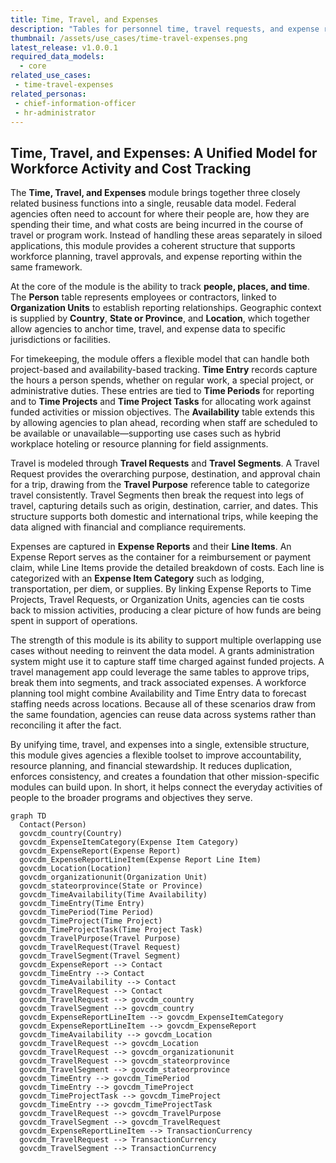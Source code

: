 ```yaml
---
title: Time, Travel, and Expenses
description: "Tables for personnel time, travel requests, and expense reporting to support workforce planning and financial tracking."
thumbnail: /assets/use_cases/time-travel-expenses.png
latest_release: v1.0.0.1
required_data_models:
  - core
related_use_cases:
 - time-travel-expenses
related_personas:
 - chief-information-officer
 - hr-administrator
---
```


## Time, Travel, and Expenses: A Unified Model for Workforce Activity and Cost Tracking

The **Time, Travel, and Expenses** module brings together three closely related business functions into a single, reusable data model. Federal agencies often need to account for where their people are, how they are spending their time, and what costs are being incurred in the course of travel or program work. Instead of handling these areas separately in siloed applications, this module provides a coherent structure that supports workforce planning, travel approvals, and expense reporting within the same framework.

At the core of the module is the ability to track **people, places, and time**. The **Person** table represents employees or contractors, linked to **Organization Units** to establish reporting relationships. Geographic context is supplied by **Country**, **State or Province**, and **Location**, which together allow agencies to anchor time, travel, and expense data to specific jurisdictions or facilities.

For timekeeping, the module offers a flexible model that can handle both project-based and availability-based tracking. **Time Entry** records capture the hours a person spends, whether on regular work, a special project, or administrative duties. These entries are tied to **Time Periods** for reporting and to **Time Projects** and **Time Project Tasks** for allocating work against funded activities or mission objectives. The **Availability** table extends this by allowing agencies to plan ahead, recording when staff are scheduled to be available or unavailable—supporting use cases such as hybrid workplace hoteling or resource planning for field assignments.

Travel is modeled through **Travel Requests** and **Travel Segments**. A Travel Request provides the overarching purpose, destination, and approval chain for a trip, drawing from the **Travel Purpose** reference table to categorize travel consistently. Travel Segments then break the request into legs of travel, capturing details such as origin, destination, carrier, and dates. This structure supports both domestic and international trips, while keeping the data aligned with financial and compliance requirements.

Expenses are captured in **Expense Reports** and their **Line Items**. An Expense Report serves as the container for a reimbursement or payment claim, while Line Items provide the detailed breakdown of costs. Each line is categorized with an **Expense Item Category** such as lodging, transportation, per diem, or supplies. By linking Expense Reports to Time Projects, Travel Requests, or Organization Units, agencies can tie costs back to mission activities, producing a clear picture of how funds are being spent in support of operations.

The strength of this module is its ability to support multiple overlapping use cases without needing to reinvent the data model. A grants administration system might use it to capture staff time charged against funded projects. A travel management app could leverage the same tables to approve trips, break them into segments, and track associated expenses. A workforce planning tool might combine Availability and Time Entry data to forecast staffing needs across locations. Because all of these scenarios draw from the same foundation, agencies can reuse data across systems rather than reconciling it after the fact.

By unifying time, travel, and expenses into a single, extensible structure, this module gives agencies a flexible toolset to improve accountability, resource planning, and financial stewardship. It reduces duplication, enforces consistency, and creates a foundation that other mission-specific modules can build upon. In short, it helps connect the everyday activities of people to the broader programs and objectives they serve.


```mermaid
graph TD
  Contact(Person)
  govcdm_country(Country)
  govcdm_ExpenseItemCategory(Expense Item Category)
  govcdm_ExpenseReport(Expense Report)
  govcdm_ExpenseReportLineItem(Expense Report Line Item)
  govcdm_Location(Location)
  govcdm_organizationunit(Organization Unit)
  govcdm_stateorprovince(State or Province)
  govcdm_TimeAvailability(Time Availability)
  govcdm_TimeEntry(Time Entry)
  govcdm_TimePeriod(Time Period)
  govcdm_TimeProject(Time Project)
  govcdm_TimeProjectTask(Time Project Task)
  govcdm_TravelPurpose(Travel Purpose)
  govcdm_TravelRequest(Travel Request)
  govcdm_TravelSegment(Travel Segment)
  govcdm_ExpenseReport --> Contact
  govcdm_TimeEntry --> Contact
  govcdm_TimeAvailability --> Contact
  govcdm_TravelRequest --> Contact
  govcdm_TravelRequest --> govcdm_country
  govcdm_TravelSegment --> govcdm_country
  govcdm_ExpenseReportLineItem --> govcdm_ExpenseItemCategory
  govcdm_ExpenseReportLineItem --> govcdm_ExpenseReport
  govcdm_TimeAvailability --> govcdm_Location
  govcdm_TravelRequest --> govcdm_Location
  govcdm_TravelRequest --> govcdm_organizationunit
  govcdm_TravelRequest --> govcdm_stateorprovince
  govcdm_TravelSegment --> govcdm_stateorprovince
  govcdm_TimeEntry --> govcdm_TimePeriod
  govcdm_TimeEntry --> govcdm_TimeProject
  govcdm_TimeProjectTask --> govcdm_TimeProject
  govcdm_TimeEntry --> govcdm_TimeProjectTask
  govcdm_TravelRequest --> govcdm_TravelPurpose
  govcdm_TravelSegment --> govcdm_TravelRequest
  govcdm_ExpenseReportLineItem --> TransactionCurrency
  govcdm_TravelRequest --> TransactionCurrency
  govcdm_TravelSegment --> TransactionCurrency

```


